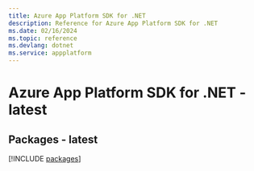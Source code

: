 ```yaml
---
title: Azure App Platform SDK for .NET
description: Reference for Azure App Platform SDK for .NET
ms.date: 02/16/2024
ms.topic: reference
ms.devlang: dotnet
ms.service: appplatform
---
```

# Azure App Platform SDK for .NET - latest
## Packages - latest
[!INCLUDE [packages](app-platform-index.md)]